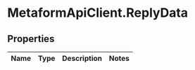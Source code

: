# MetaformApiClient.ReplyData

## Properties
Name | Type | Description | Notes
------------ | ------------- | ------------- | -------------



